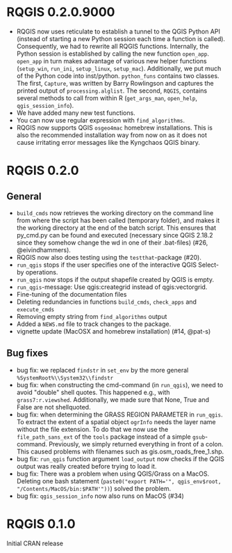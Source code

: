 # RQGIS 0.2.0.9000

* RQGIS now uses reticulate to establish a tunnel to the QGIS Python API (instead of starting a new Python session each time a function is called). Consequently, we had to rewrite all RQGIS functions. Internally, the Python session is established by calling the new function `open_app`. `open_app` in turn makes advantage of various new helper functions (`setup_win`, `run_ini`, `setup_linux`, `setup_mac`). Additionally, we put much of the Python code into inst/python. `python_funs` contains two classes. The first, `Capture`,  was written by Barry Rowlingson and captures the printed output of `processing.alglist`. The second, `RQGIS`, contains several methods to call from within R (`get_args_man`, `open_help`, `qgis_session_info`).
* We have added many new test functions.
* You can now use regular expression with `find_algorithms`.
* RQGIS now supports QGIS `osgeo4mac` homebrew installations. This is also the recommended installation way from now on as it does not cause irritating error messages like the Kyngchaos QGIS binary. 

# RQGIS 0.2.0

## General 
* `build_cmds` now retrieves the working directory on the command line from where the script has been called (temporary folder), and makes it the working directory at the end of the batch script. This ensures that py_cmd.py can be found and executed (necessary since QGIS 2.18.2 since they somehow change the wd in one of their .bat-files) (#26, @eivindhammers).
* RQGIS now also does testing using the `testthat`-package (#20).
* `run_qgis` stops if the user specifies one of the interactive QGIS Select-by operations.
* `run_qgis` now stops if the output shapefile created by QGIS is empty.
* `run_qgis`-message: Use qgis:creategrid instead of qgis:vectorgrid.
* Fine-tuning of the documentation files
* Deleting redundancies in functions `build_cmds`, `check_apps` and `execute_cmds`
* Removing empty string from `find_algorithms` output
* Added a `NEWS.md` file to track changes to the package.
* vignette update (MacOSX and homebrew installation) (#14, @pat-s)

## Bug fixes
* bug fix: we replaced `findstr` in `set_env` by the more general `%SystemRoot%\\System32\\findstr`
* bug fix: when constructing the cmd-command (in `run_qgis`), we need to avoid "double" shell quotes. This happened e.g., with `grass7:r.viewshed`. Additionally, we made sure that None, True and False are not shellquoted.
* bug fix: when determining the GRASS REGION PARAMETER in `run_qgis`. To extract the extent of a spatial object `ogrInfo` needs the layer name without the file extension. To do that we now use the `file_path_sans_ext` of the `tools` package instead of a simple `gsub`-command. Previously, we simply returned everything in front of a colon. This caused problems with filenames such as gis.osm_roads_free_1.shp.
* bug fix: `run_qgis` function argument `load_output` now checks if the QGIS output was really created before trying to load it.
* bug fix: There was a problem when using QGIS/Grass on a MacOS. Deleting one bash statement (`paste0("export PATH='", qgis_env$root, "/Contents/MacOS/bin:$PATH'"))`) solved the problem.
* bug fix: `qgis_session_info` now also runs on MacOS (#34)

# RQGIS 0.1.0

Initial CRAN release
